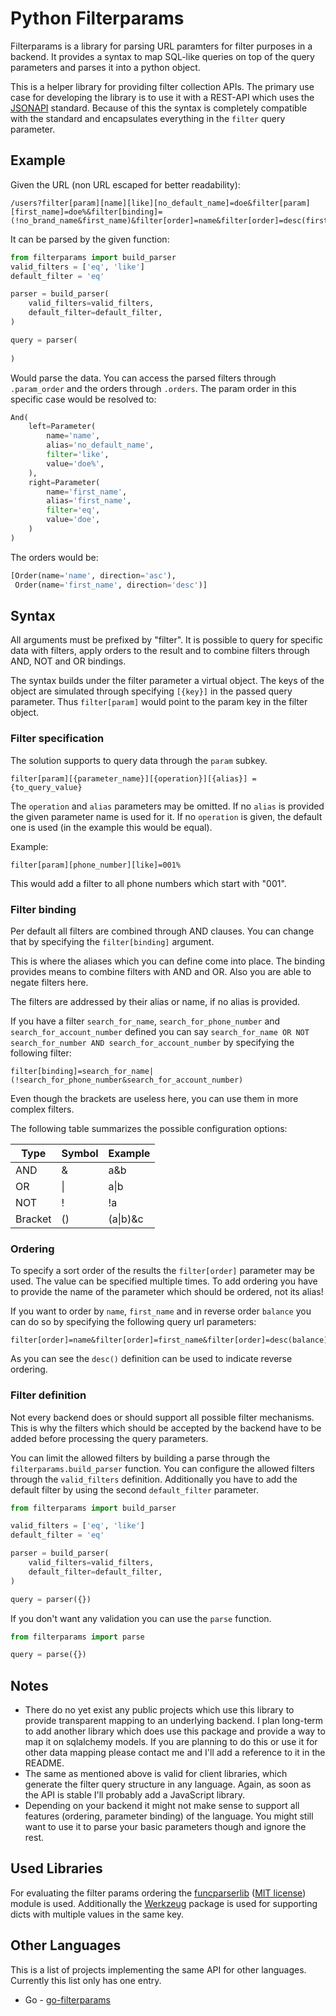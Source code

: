 # Python Filterparams #

Filterparams is a library for parsing URL paramters for filter
purposes in a backend. It provides a syntax to map SQL-like 
queries on top of the query parameters and parses it into a
python object.

This is a helper library for providing filter collection APIs. 
The primary use case for developing the library is to
use it with a REST-API which uses the [JSONAPI](http://jsonapi.org/) 
standard. Because of this the syntax is completely compatible with 
the standard and encapsulates everything in the `filter` query 
parameter.

## Example ##

Given the URL (non URL escaped for better readability):
```
/users?filter[param][name][like][no_default_name]=doe&filter[param][first_name]=doe%&filter[binding]=(!no_brand_name&first_name)&filter[order]=name&filter[order]=desc(first_name)
```

It can be parsed by the given function:

```python
from filterparams import build_parser
valid_filters = ['eq', 'like']
default_filter = 'eq'

parser = build_parser(
    valid_filters=valid_filters,
    default_filter=default_filter,
)

query = parser(
    
)
```

Would parse the data. You can access the parsed filters through
`.param_order` and the orders through `.orders`. The param order
in this specific case would be resolved to:

```python
And(
    left=Parameter(
        name='name',
        alias='no_default_name',
        filter='like',
        value='doe%',
    ),
    right=Parameter(
        name='first_name',
        alias='first_name',
        filter='eq',
        value='doe',
    )
)
```

The orders would be:

```python
[Order(name='name', direction='asc'), 
 Order(name='first_name', direction='desc')]
```

## Syntax ##

All arguments must be prefixed by "filter". It is possible to 
query for specific data with filters, apply orders to the result 
and to combine filters through AND, NOT and OR bindings.

The syntax builds under the filter parameter a virtual object. 
The keys of the object are simulated through specifying `[{key}]` 
in the passed query parameter. Thus `filter[param]` would point 
to the param key in the filter object.

### Filter specification ###

The solution supports to query data through the `param` subkey.

```
filter[param][{parameter_name}][{operation}][{alias}] = {to_query_value}
```

The `operation` and `alias` parameters may be omitted. If no 
`alias` is provided the given parameter name is used for it.
If no `operation` is given, the default one is used (in the 
example this would be equal).

Example:
```
filter[param][phone_number][like]=001%
```

This would add a filter to all phone numbers which start with "001".

### Filter binding ###

Per default all filters are combined through AND clauses. 
You can change that by specifying the `filter[binding]` argument.

This is where the aliases which you can define come into place. 
The binding provides means to combine filters with AND and OR. 
Also you are able to negate filters here.

The filters are addressed by their alias or name, if no alias is 
provided.

If you have a filter `search_for_name`, `search_for_phone_number` 
and `search_for_account_number` defined you can say 
`search_for_name OR NOT search_for_number AND search_for_account_number` 
by specifying the following filter:

```
filter[binding]=search_for_name|(!search_for_phone_number&search_for_account_number)
```

Even though the brackets are useless here, you can use them in 
more complex filters.

The following table summarizes the possible configuration options:
<table>
  <thead>
    <tr>
      <th>Type</th>
      <th>Symbol</th>
      <th>Example</th>
    </tr>
  </thead>
  <tbody>
    <tr>
      <td>AND</td>
      <td>&</td>
      <td>a&b</td>
    </tr>
    <tr>
      <td>OR</td>
      <td>|</td>
      <td>a|b</td>
    </tr>
    <tr>
      <td>NOT</td>
      <td>!</td>
      <td>!a</td>
    </tr>
    <tr>
      <td>Bracket</td>
      <td>()</td>
      <td>(a|b)&c</td>
    </tr>
  </tbody>
</table>

### Ordering ###

To specify a sort order of the results the `filter[order]` parameter 
may be used. The value can be specified multiple times. To add 
ordering you have to provide the name of the parameter which should 
be ordered, not its alias!

If you want to order by `name`, `first_name` and in reverse order 
`balance` you can do so by specifying the following query url 
parameters:

```
filter[order]=name&filter[order]=first_name&filter[order]=desc(balance)
```

As you can see the `desc()` definition can be used to indicate 
reverse ordering.

### Filter definition ###

Not every backend does or should support all possible filter 
mechanisms. This is why the filters which should be accepted 
by the backend have to be added before processing the query 
parameters.

You can limit the allowed filters by building a parse through the
`filterparams.build_parser` function. You can configure the allowed
filters through the `valid_filters` definition. Additionally you
have to add the default filter by using the second `default_filter`
parameter.

```python
from filterparams import build_parser

valid_filters = ['eq', 'like']
default_filter = 'eq'

parser = build_parser(
    valid_filters=valid_filters,
    default_filter=default_filter,
)

query = parser({})
```

If you don't want any validation you can use the `parse` function.

```python
from filterparams import parse

query = parse({})
```

## Notes ##

- There do no yet exist any public projects which use this library to provide transparent mapping to an underlying 
backend. I plan long-term to add another library which does use this package and provide a way to map it on sqlalchemy models. 
If you are planning to do this or use it for other data mapping please contact me and I'll add a reference to it in
the README.
- The same as mentioned above is valid for client libraries, which generate the filter query structure in any language. 
Again, as soon as the API is stable I'll probably add a JavaScript library.
- Depending on your backend it might not make sense to support all features (ordering, parameter binding) of the
language. You might still want to use it to parse your basic parameters though and ignore the rest.

## Used Libraries ##

For evaluating the filter params ordering the [funcparserlib](https://github.com/vlasovskikh/funcparserlib) ([MIT license](https://github.com/vlasovskikh/funcparserlib/blob/master/LICENSE))
module is used. Additionally the [Werkzeug](https://github.com/mitsuhiko/werkzeug/blob/master/LICENSE) package is used for supporting dicts with multiple values in the same key.

## Other Languages ##

This is a list of projects implementing the same API for other languages.
Currently this list only has one entry.
 
- Go - [go-filterparams](https://github.com/cbrand/go-filterparams)
